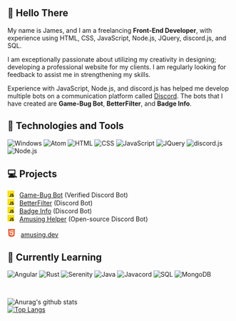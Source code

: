 ## 👋 Hello There

My name is James, and I am a freelancing **Front-End Developer**, with experience using HTML, CSS, JavaScript, Node.js, JQuery, discord.js, and SQL.

I am exceptionally passionate about utilizing my creativity in designing; developing a professional website for my clients. I am regularly looking for feedback to assist me in strengthening my skills.

Experience with JavaScript, Node.js, and discord.js has helped me develop multiple bots on a communication platform called [Discord](https://discord.com/). The bots that I have created are **Game-Bug Bot**, **BetterFilter**, and **Badge Info**.

## 🔧 Technologies and Tools

<img src="https://img.shields.io/badge/OS-Windows-blue?style=for-the-badge" alt="Windows"> <img src="https://img.shields.io/badge/Editor-Atom-green?style=for-the-badge" alt="Atom"> <img src="https://img.shields.io/badge/Code-HTML-red?style=for-the-badge" alt="HTML"> <img src="https://img.shields.io/badge/Code-CSS-blue?style=for-the-badge" alt="CSS"> <img src="https://img.shields.io/badge/Code-JavaScript-yellow?style=for-the-badge" alt="JavaScript"> <img src="https://img.shields.io/badge/Library-JQuery-yellow?style=for-the-badge" alt="JQuery"> <img src="https://img.shields.io/badge/Library-discord.js-yellow?style=for-the-badge" alt="discord.js"> <img src="https://img.shields.io/badge/Runtime-Node.js-green?style=for-the-badge" alt="Node.js">

## 💻 Projects

<img src="https://github.com/AmusingDev/AmusingDev/blob/main/images/js.png?raw=true" width="15px" height="15px" alt="js-icon"> &nbsp; [Game-Bug Bot](https://github.com/AmusingDev/Game-Bug-Bot) (Verified Discord Bot) <br>
<img src="https://github.com/AmusingDev/AmusingDev/blob/main/images/js.png?raw=true" width="15px" height="15px" alt="js-icon"> &nbsp; [BetterFilter](https://github.com/AmusingDev/BetterFilter) (Discord Bot) <br>
<img src="https://github.com/AmusingDev/AmusingDev/blob/main/images/js.png?raw=true" width="15px" height="15px" alt="js-icon"> &nbsp; [Badge Info](https://github.com/AmusingDev/Badge-Info) (Discord Bot) <br>
<img src="https://github.com/AmusingDev/AmusingDev/blob/main/images/js.png?raw=true" width="15px" height="15px" alt="js-icon"> &nbsp; [Amusing Helper](https://github.com/AmusingDev/Amusing-Helper) (Open-source Discord Bot)

<img src="https://github.com/AmusingDev/AmusingDev/blob/main/images/html.png?raw=true" width="18px" height="18px" alt="js-icon"> &nbsp; [amusing.dev](https://amusing.dev)

## 📖 Currently Learning

<img src="https://img.shields.io/badge/Framework-Angular-red?style=for-the-badge" alt="Angular"> <img src="https://img.shields.io/badge/Code-Rust-brown?style=for-the-badge" alt="Rust"> <img src="https://img.shields.io/badge/Library-Serenity-brown?style=for-the-badge" alt="Serenity"> <img src="https://img.shields.io/badge/Code-Java-orange?style=for-the-badge" alt="Java"> <img src="https://img.shields.io/badge/Library-Javacord-orange?style=for-the-badge" alt="Javacord"> <img src="https://img.shields.io/badge/Code-SQL-blue?style=for-the-badge" alt="SQL"> <img src="https://img.shields.io/badge/Database-MongoDB-green?style=for-the-badge" alt="MongoDB">

<br>

![Anurag's github stats](https://github-readme-stats.vercel.app/api?username=amusingdev&show_icons=true&theme=vision-friendly-dark&hide_border=true&count_private=true&include_all_commits=true)
<br>
[![Top Langs](https://github-readme-stats.vercel.app/api/top-langs/?username=amusingdev&theme=vision-friendly-dark&layout=default&hide_border=true&card_width=495px)](https://github.com/amusingdev)
